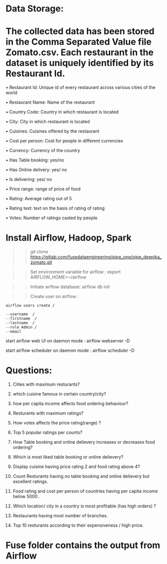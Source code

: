 # Data Storage:

# The collected data has been stored in the Comma Separated Value file Zomato.csv. Each restaurant in the dataset is uniquely identified by its Restaurant Id.

• Restaurant Id: Unique id of every restaurant across various cities of the world

• Restaurant Name: Name of the restaurant

• Country Code: Country in which restaurant is located

• City: City in which restaurant is located

• Cuisines: Cuisines offered by the restaurant

• Cost per person: Cost for people in different currencies

• Currency: Currency of the country

• Has Table booking: yes/no

• Has Online delivery: yes/ no

• Is delivering: yes/ no

• Price range: range of price of food

• Rating: Average rating out of 5

• Rating text: text on the basis of rating of rating

• Votes: Number of ratings casted by people

# Install Airflow, Hadoop, Spark

>>git clone https://gitlab.com/fusedataengineering/pipe_one/pipe_deepika_zomato.git

>>Set environment variable for airflow :  export AIRFLOW_HOME=~/airflow

>>Initiate airflow database: airflow db init

>>Create user on airflow :

    airflow users create /

    --username  /
    --firstname  /
    --lastname  /
    --role Admin /
    --email 




start airflow web UI on daemon mode : airflow webserver -D

start airflow scheduler on daemon mode : airflow scheduler -D


# Questions:


1. Cities with maximum resturants?

2. which cuisine famous in certain country/city?

3. how per capita income affects food ordering behaviour?

4. Resturants with maximum ratings?

5. How votes affects the price rating(range) ?

6. Top 5 popular ratings per counts?

7. How Table booking and  online delievery increases or decreases food ordering?

8. Which is most liked table booking or online delievery?

9. Display cuisine having price rating 2 and food rating above 4?

10. Count Resturants having no table booking and online delievery  but excellent ratings.

11. Food rating and cost per person of countries having per capita income below 5000 .

12. Which location/ city in a country is most profitable (has high orders) ?

13. Restaurants having most number of branches.

14. Top 10 resturants according to their expensiveness / high price.



# Fuse folder contains the output from Airflow
